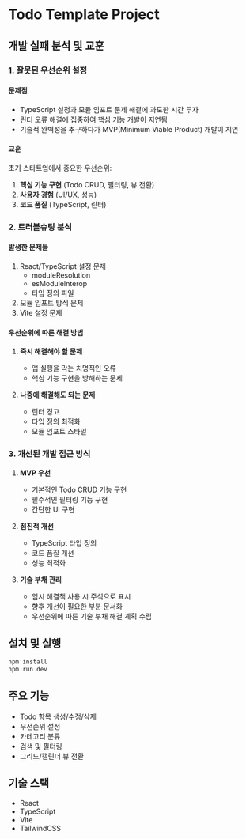 # Todo Template Project

## 개발 실패 분석 및 교훈

### 1. 잘못된 우선순위 설정

#### 문제점
- TypeScript 설정과 모듈 임포트 문제 해결에 과도한 시간 투자
- 린터 오류 해결에 집중하여 핵심 기능 개발이 지연됨
- 기술적 완벽성을 추구하다가 MVP(Minimum Viable Product) 개발이 지연

#### 교훈
초기 스타트업에서 중요한 우선순위:
1. **핵심 기능 구현** (Todo CRUD, 필터링, 뷰 전환)
2. **사용자 경험** (UI/UX, 성능)
3. **코드 품질** (TypeScript, 린터)

### 2. 트러블슈팅 분석

#### 발생한 문제들
1. React/TypeScript 설정 문제
   - moduleResolution
   - esModuleInterop
   - 타입 정의 파일
2. 모듈 임포트 방식 문제
3. Vite 설정 문제

#### 우선순위에 따른 해결 방법
1. **즉시 해결해야 할 문제**
   - 앱 실행을 막는 치명적인 오류
   - 핵심 기능 구현을 방해하는 문제

2. **나중에 해결해도 되는 문제**
   - 린터 경고
   - 타입 정의 최적화
   - 모듈 임포트 스타일

### 3. 개선된 개발 접근 방식

1. **MVP 우선**
   - 기본적인 Todo CRUD 기능 구현
   - 필수적인 필터링 기능 구현
   - 간단한 UI 구현

2. **점진적 개선**
   - TypeScript 타입 정의
   - 코드 품질 개선
   - 성능 최적화

3. **기술 부채 관리**
   - 임시 해결책 사용 시 주석으로 표시
   - 향후 개선이 필요한 부분 문서화
   - 우선순위에 따른 기술 부채 해결 계획 수립

## 설치 및 실행

```bash
npm install
npm run dev
```

## 주요 기능

- Todo 항목 생성/수정/삭제
- 우선순위 설정
- 카테고리 분류
- 검색 및 필터링
- 그리드/캘린더 뷰 전환

## 기술 스택

- React
- TypeScript
- Vite
- TailwindCSS 